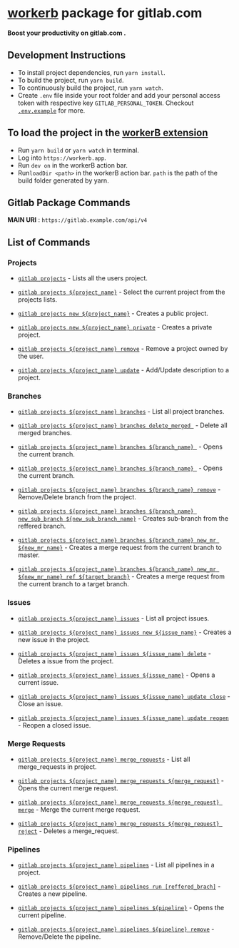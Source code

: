 # [workerb](https://workerb.io/) package for gitlab.com

**Boost your productivity on gitlab.com .**

## Development Instructions

- To install project dependencies, run `yarn install`.
- To build the project, run `yarn build`.
- To continuously build the project, run `yarn watch`.
- Create `.env` file inside your root folder and add your personal access token with respective key `GITLAB_PERSONAL_TOKEN`. Checkout [`.env.example`](./.env.example) for more.

## To load the project in the [workerB extension](https://chrome.google.com/webstore/detail/jdbakbjkiklbibfccegfejjdlcgpnnpe)

- Run `yarn build` or `yarn watch` in terminal.
- Log into `https://workerb.app`.
- Run `dev on` in the workerB action bar.
- Run`loadDir <path>` in the workerB action bar. `path` is the path of the build folder generated by yarn.

## Gitlab Package Commands

**MAIN URI** : `https://gitlab.example.com/api/v4`

## List of Commands

### Projects
* [`gitlab projects`](./src/actions/projects/options.ts) - Lists all the users project.

* [`gitlab projects ${project_name}`](./src/actions/projects/options/index.ts) - Select the current project from the projects lists.

* [`gitlab projects new ${project_name}`](./src/actions/projects/new.ts) - Creates a public project.

* [`gitlab projects new ${project_name} private`](./src/actions/projects/new.ts) - Creates a private project.

* [`gitlab projects ${project_name} remove`](./src/actions/projects/options/remove.ts) - Remove a project owned by the user.

* [`gitlab projects ${project_name} update`](./src/actions/projects/options/update.ts) - Add/Update description to a project.

### Branches
* [`gitlab projects ${project_name} branches`](./src/actions/projects/options/branches/options.ts) - List all project branches.

* [`gitlab projects ${project_name} branches delete_merged `](./src/actions/projects/options/branches/delete_merged.ts) - Delete all merged branches.

* [`gitlab projects ${project_name} branches ${branch_name} `](./src/actions/projects/options/branches/options/index.ts) - Opens the current branch.

* [`gitlab projects ${project_name} branches ${branch_name} `](./src/actions/projects/options/branches/options/index.ts) - Opens the current branch.

* [`gitlab projects ${project_name} branches ${branch_name} remove`](./src/actions/projects/options/branches/options/remove.ts) - Remove/Delete branch from the project.

* [`gitlab projects ${project_name} branches ${branch_name} new_sub_branch ${new_sub_branch_name}`](./src/actions/projects/options/branches/options/new_sub_branch.ts) - Creates sub-branch from the reffered branch.

* [`gitlab projects ${project_name} branches ${branch_name} new_mr ${new_mr_name}`](./src/actions/projects/options/branches/options/new_sub_branch.ts) - Creates a merge request from the current branch to master.

* [`gitlab projects ${project_name} branches ${branch_name} new_mr ${new_mr_name} ref ${target_branch}`](./src/actions/projects/options/branches/options/new_sub_branch.ts) - Creates a merge request from the current branch to a target branch.

### Issues
* [`gitlab projects ${project_name} issues`](./src/actions/projects/options/issues/options.ts) - List all project issues.

* [`gitlab projects ${project_name} issues new ${issue_name}`](./src/actions/projects/options/issues/new.ts) - Creates a new issue in the project.

* [`gitlab projects ${project_name} issues ${issue_name} delete`](./src/actions/projects/options/issues/options/delete.ts) - Deletes a issue from the project.

* [`gitlab projects ${project_name} issues ${issue_name}`](./src/actions/projects/options/issues/options/index.ts) - Opens a current issue.

* [`gitlab projects ${project_name} issues ${issue_name} update close`](./src/actions/projects/options/issues/options/update.ts) - Close an issue.
 
* [`gitlab projects ${project_name} issues ${issue_name} update reopen`](./src/actions/projects/options/issues/options/update.ts) - Reopen a closed issue.

### Merge Requests
* [`gitlab projects ${project_name} merge_requests`](./src/actions/projects/options/merge_requests/options.ts) - List all merge_requests in project.

* [`gitlab projects ${project_name} merge_requests ${merge_request}`](./src/actions/projects/options/merge_requests/options/index.ts) - Opens the current merge request.

* [`gitlab projects ${project_name} merge_requests ${merge_request} merge`](./src/actions/projects/options/merge_requests/options/merge.ts) - Merge the current merge request.

* [`gitlab projects ${project_name} merge_requests ${merge_request} reject`](./src/actions/projects/options/merge_requests/options/reject.ts) - Deletes a merge_request.

### Pipelines
* [`gitlab projects ${project_name} pipelines`](./src/actions/projects/options/pipelines/options.ts) - List all pipelines in a project.

* [`gitlab projects ${project_name} pipelines run [reffered_brach]`](src/actions/projects/options/pipelines/run.ts) - Creates a new pipeline.

* [`gitlab projects ${project_name} pipelines ${pipeline}`](./src/actions/projects/options/pipelines/options/index.ts) - Opens the current pipeline.

* [`gitlab projects ${project_name} pipelines ${pipeline} remove`](./src/actions/projects/options/pipelines/options/remove.ts) - Remove/Delete the pipeline.


